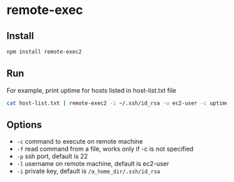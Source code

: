 # remote-exec

## Install

```sh
npm install remote-exec2
```

## Run

For example, print uptime for hosts listed in host-list.txt file

```sh
cat host-list.txt | remote-exec2 -i ~/.ssh/id_rsa -u ec2-user -c uptime
```

## Options

 * ```-c``` command to execute on remote machine
 * ```-f``` read command from a file, works only if -c is not specified
 * ```-p``` ssh port, default is 22
 * ```-l``` username on remote machine, default is ec2-user
 * ```-i``` private key, default is ```/a_home_dir/.ssh/id_rsa```
